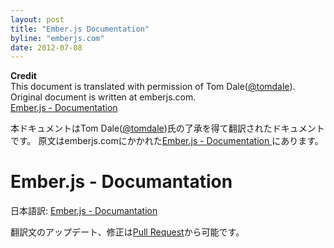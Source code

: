 ```yaml
---
layout: post
title: "Ember.js Documentation"
byline: "emberjs.com"
date: 2012-07-08
---
```


**Credit**  
This document is translated with permission of Tom Dale([@tomdale](https://twitter.com/tomdale)).
Original document is written at emberjs.com.  
[Ember.js - Documentation](http://emberjs.com/documentation/)

本ドキュメントはTom Dale([@tomdale](https://twitter.com/tomdale))氏の了承を得て翻訳されたドキュメントです。
原文はemberjs.comにかかれた[Ember.js - Documentation ](http://emberjs.com/documentation/)にあります。

# Ember.js - Documantation

日本語訳: [Ember.js - Documantation](https://github.com/studiomohawk/emberjs-doc-translation/blob/master/ember.js-docs-translation.md)

翻訳文のアップデート、修正は[Pull Request](https://github.com/studiomohawk/emberjs-doc-translation/pull/new/master)から可能です。
